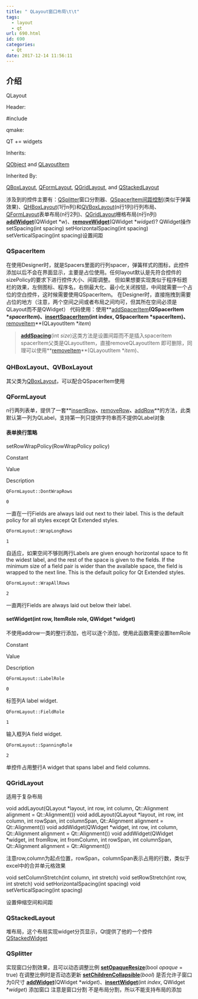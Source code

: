 ```yaml
---
title: " QLayout窗口布局\t\t"
tags:
  - layout
  - qt
url: 690.html
id: 690
categories:
  - Qt
date: 2017-12-14 11:56:11
---
```


介绍
--

QLayout

Header:

#include <QLayout>

qmake:

QT += widgets

Inherits:

[QObject](http://doc.qt.io/qt-5/qobject.html) and [QLayoutItem](http://doc.qt.io/qt-5/qlayoutitem.html)

Inherited By:

[QBoxLayout](http://doc.qt.io/qt-5/qboxlayout.html), [QFormLayout](http://doc.qt.io/qt-5/qformlayout.html), [QGridLayout](http://doc.qt.io/qt-5/qgridlayout.html), and [QStackedLayout](http://doc.qt.io/qt-5/qstackedlayout.html)

涉及到的控件主要有：[QSplitter](http://doc.qt.io/qt-5/qsplitter.html)窗口分割器、[QSpacerItem](http://doc.qt.io/qt-5/qspaceritem.html)[间距控制](http://doc.qt.io/qt-5/qspaceritem.html)(类似于弹簧效果)、[QHBoxLayout](http://doc.qt.io/qt-5/qhboxlayout.html)(1行n列)和[QVBoxLayout](http://doc.qt.io/qt-5/qvboxlayout.html)(n行1列)行列布局、[QFormLayout](http://doc.qt.io/qt-5/qformlayout.html)表单布局(n行2列)、[QGridLayout](http://doc.qt.io/qt-5/qgridlayout.html)栅格布局(n行n列) **[addWidget](http://doc.qt.io/qt-5/qlayout.html#addWidget)**(QWidget *_w_)、**[removeWidget](http://doc.qt.io/qt-5/qlayout.html#removeWidget)**(QWidget *_widget_)? QWidget操作 setSpacing(int spacing) setHorizontalSpacing(int spacing) setVerticalSpacing(int spacing)设置间距

### QSpacerItem

在使用Designer时，就是Spacers里面的行列spacer，弹簧样式的图标，此控件添加以后不会在界面显示，主要是占位使用。任何layout默认是先符合控件的sizePolicy的要求下进行控件大小、间距调整。 但如果想要实现类似于程序标题栏的效果，左侧图标、程序名，右侧最大化、最小化关闭按钮，中间就需要一个占位的空白控件，这时候需要使用QSpacerItem。 在Designer时，直接拖拽到需要占位的地方（注意，两个空间之间或者布局之间均可，但其所在空间必须是QLayout而不是QWidget） 代码使用：使用**[addSpacerItem](http://doc.qt.io/qt-5/qboxlayout.html#addSpacerItem)**(QSpacerItem *_spacerItem_)、[insertSpacerItem](qboxlayout.html#insertSpacerItem)(int index, QSpacerItem *spacerItem)、**[removeItem](http://doc.qt.io/qt-5/qlayout.html#removeItem)**(QLayoutItem *_item_)

> **[addSpacing](http://doc.qt.io/qt-5/qboxlayout.html#addSpacing)**(int _size_)这类方法是设置间距而不是插入spaceritem spacerItem父类是QLayoutItem，直接removeQLayoutItem 即可删除，同理可以使用**[removeItem](http://doc.qt.io/qt-5/qlayout.html#removeItem)**(QLayoutItem *_item_)、

### QHBoxLayout、QVBoxLayout

其父类为[QBoxLayout](qboxlayout.html)，可以配合QSpacerItem使用

### QFormLayout

n行两列表单，提供了一套**[insertRow](http://doc.qt.io/qt-5/qformlayout.html#insertRow)**、**[removeRow](http://doc.qt.io/qt-5/qformlayout.html#removeRow)**、**[addRow](http://doc.qt.io/qt-5/qformlayout.html#addRow-4)**的方法，此类默认第一列为QLabel，支持第一列只提供字符串而不提供QLabel对象

#### 表单换行策略

setRowWrapPolicy(RowWrapPolicy policy)

Constant

Value

Description

`QFormLayout::DontWrapRows`

`0`

一直在一行Fields are always laid out next to their label. This is the default policy for all styles except Qt Extended styles.

`QFormLayout::WrapLongRows`

`1`

自适应，如果空间不够则两行Labels are given enough horizontal space to fit the widest label, and the rest of the space is given to the fields. If the minimum size of a field pair is wider than the available space, the field is wrapped to the next line. This is the default policy for Qt Extended styles.

`QFormLayout::WrapAllRows`

`2`

一直两行Fields are always laid out below their label.

#### setWidget(int row, ItemRole role, QWidget *widget)

不使用addrow一类的整行添加，也可以逐个添加，使用此函数需要设置ItemRole

Constant

Value

Description

`QFormLayout::LabelRole`

`0`

标签列A label widget.

`QFormLayout::FieldRole`

`1`

输入框列A field widget.

`QFormLayout::SpanningRole`

`2`

单控件占用整行A widget that spans label and field columns.

### QGridLayout

适用于复杂布局

void addLayout(QLayout *layout, int row, int column, Qt::Alignment alignment = Qt::Alignment())
void addLayout(QLayout *layout, int row, int column, int rowSpan, int columnSpan, Qt::Alignment alignment = Qt::Alignment())
void addWidget(QWidget *widget, int row, int column, Qt::Alignment alignment = Qt::Alignment())
void addWidget(QWidget *widget, int fromRow, int fromColumn, int rowSpan, int columnSpan, Qt::Alignment alignment = Qt::Alignment())

注意row,column为起点位置，rowSpan，columnSpan表示占用的行数，类似于excel中的合并单元格效果

void setColumnStretch(int column, int stretch)
void setRowStretch(int row, int stretch)
void setHorizontalSpacing(int spacing)
void setVerticalSpacing(int spacing)

设置伸缩空间和间距

### QStackedLayout

堆布局，这个布局实现widget分页显示，Qt提供了他的一个控件[QStackedWidget](http://doc.qt.io/qt-5/qstackedwidget.html)

### QSplitter

实现窗口分割效果，且可以动态调整比例 **[setOpaqueResize](http://doc.qt.io/qt-5/qsplitter.html#opaqueResize-prop)**(bool _opaque_ = true) 在调整比例时是否动态更新 **[setChildrenCollapsible](http://doc.qt.io/qt-5/qsplitter.html#childrenCollapsible-prop)**(_bool_) 是否允许子窗口为0尺寸 **[addWidget](http://doc.qt.io/qt-5/qsplitter.html#addWidget)**(QWidget *_widget_)、**[insertWidget](http://doc.qt.io/qt-5/qsplitter.html#insertWidget)**(int _index_, QWidget *_widget_) 添加窗口 注意是窗口分割 不是布局分割，所以不能支持布局的添加